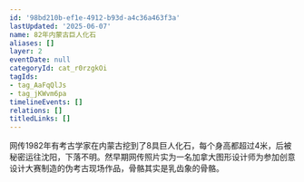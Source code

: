 ```yaml
---
id: '98bd210b-ef1e-4912-b93d-a4c36a463f3a'
lastUpdated: '2025-06-07'
name: 82年内蒙古巨人化石
aliases: []
layer: 2
eventDate: null
categoryId: cat_r0rzgkOi
tagIds:
- tag_AaFqQlJs
- tag_jKWvm6pa
timelineEvents: []
relations: []
titledLinks: []
---
```

网传1982年有考古学家在内蒙古挖到了8具巨人化石，每个身高都超过4米，后被秘密运往沈阳，下落不明。然早期网传照片实为一名加拿大图形设计师为参加创意设计大赛制造的伪考古现场作品，骨骼其实是乳齿象的骨骼。
